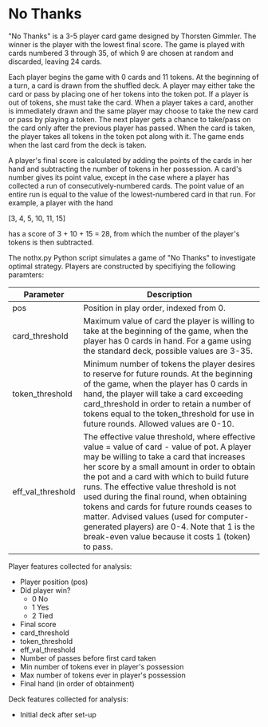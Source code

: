# No Thanks

"No Thanks" is a 3-5 player card game designed by Thorsten Gimmler. The winner is the player with the lowest final score. The game is played with cards numbered 3 through 35, of which 9 are chosen at random and discarded, leaving 24 cards. 

Each player begins the game with 0 cards and 11 tokens. At the beginning of a turn, a card is drawn from the shuffled deck. A player may either take the card or pass by placing one of her tokens into the token pot. If a player is out of tokens, she must take the card. When a player takes a card, another is immediately drawn and the same player may choose to take the new card or pass by playing a token. The next player gets a chance to take/pass on the card only after the previous player has passed. When the card is taken, the player takes all tokens in the token pot along with it. The game ends when the last card from the deck is taken.

A player's final score is calculated by adding the points of the cards in her hand and subtracting the number of tokens in her possession. A card's number gives its point value, except in the case where a player has collected a run of consecutively-numbered cards. The point value of an entire run is equal to the value of the lowest-numbered card in that run. For example, a player with the hand

[3, 4, 5, 10, 11, 15]

has a score of 3 + 10 + 15 = 28, from which the number of the player's tokens is then subtracted.

The nothx.py Python script simulates a game of "No Thanks" to investigate optimal strategy. Players are constructed by specifiying the following paramters:

| Parameter | Description |
| --------- | ----------- |
| pos		    | Position in play order, indexed from 0. |
| card_threshold    | Maximum value of card the player is willing to take at the beginning of the game, when the player has 0 cards in hand. For a game using the standard deck, possible values are 3-35. |
| token_threshold   | Minimum number of tokens the player desires to reserve for future rounds. At the beginning of the game, when the player has 0 cards in hand, the player will take a card exceeding card_threshold in order to retain a number of tokens equal to the token_threshold for use in future rounds. Allowed values are 0-10. |
| eff_val_threshold | The effective value threshold, where effective value = value of card - value of pot. A player may be willing to take a card that increases her score by a small amount in order to obtain the pot and a card with which to build future runs. The effective value threshold is not used during the final round, when obtaining tokens and cards for future rounds ceases to matter. Advised values (used for computer-generated players) are 0-4. Note that 1 is the break-even value because it costs 1 (token) to pass. |

Player features collected for analysis:
- Player position (pos)
- Did player win?
   - 0   No
   - 1   Yes
   - 2   Tied
- Final score
- card_threshold
- token_threshold
- eff_val_threshold
- Number of passes before first card taken
- Min number of tokens ever in player's possession
- Max number of tokens ever in player's possession
- Final hand (in order of obtainment)

Deck features collected for analysis:
- Initial deck after set-up


